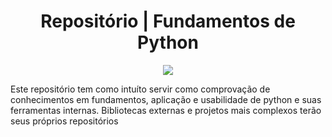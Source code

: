 <h1 align="center"> Repositório | Fundamentos de Python </h1>

<p align="center">
<img loading="lazy" src="http://img.shields.io/static/v1?label=Language&message=%20PYTHON&color=GREEN&style=for-the-badge"/>
</p>

Este repositório tem como intuíto servir como comprovação de conhecimentos em fundamentos, aplicação e usabilidade de python e suas ferramentas internas. 
Bibliotecas externas e projetos mais complexos terão seus próprios repositórios
